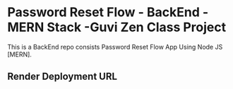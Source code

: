 # Password Reset Flow - BackEnd - MERN Stack -Guvi Zen Class Project
This is a BackEnd repo consists Password Reset Flow App Using Node JS [MERN]. 

## Render Deployment URL




